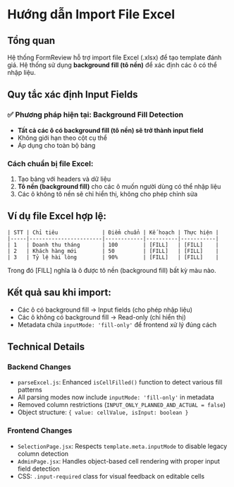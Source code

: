 # Hướng dẫn Import File Excel

## Tổng quan
Hệ thống FormReview hỗ trợ import file Excel (.xlsx) để tạo template đánh giá. Hệ thống sử dụng **background fill (tô nền)** để xác định các ô có thể nhập liệu.

## Quy tắc xác định Input Fields

### ✅ Phương pháp hiện tại: Background Fill Detection
- **Tất cả các ô có background fill (tô nền) sẽ trở thành input field**
- Không giới hạn theo cột cụ thể
- Áp dụng cho toàn bộ bảng

### Cách chuẩn bị file Excel:
1. Tạo bảng với headers và dữ liệu
2. **Tô nền (background fill)** cho các ô muốn người dùng có thể nhập liệu
3. Các ô không tô nền sẽ chỉ hiển thị, không cho phép chỉnh sửa

## Ví dụ file Excel hợp lệ:

```
| STT | Chỉ tiêu              | Điểm chuẩn | Kế hoạch | Thực hiện |
|-----|-----------------------|------------|----------|-----------|
| 1   | Doanh thu tháng       | 100        | [FILL]   | [FILL]    |
| 2   | Khách hàng mới        | 50         | [FILL]   | [FILL]    |
| 3   | Tỷ lệ hài lòng        | 90%        | [FILL]   | [FILL]    |
```

Trong đó [FILL] nghĩa là ô được tô nền (background fill) bất kỳ màu nào.

## Kết quả sau khi import:
- Các ô có background fill → Input fields (cho phép nhập liệu)
- Các ô không có background fill → Read-only (chỉ hiển thị)
- Metadata chứa `inputMode: 'fill-only'` để frontend xử lý đúng cách

## Technical Details

### Backend Changes
- `parseExcel.js`: Enhanced `isCellFilled()` function to detect various fill patterns
- All parsing modes now include `inputMode: 'fill-only'` in metadata
- Removed column restrictions (`INPUT_ONLY_PLANNED_AND_ACTUAL = false`)
- Object structure: `{ value: cellValue, isInput: boolean }`

### Frontend Changes
- `SelectionPage.jsx`: Respects `template.meta.inputMode` to disable legacy column detection
- `AdminPage.jsx`: Handles object-based cell rendering with proper input field detection
- CSS: `.input-required` class for visual feedback on editable cells
